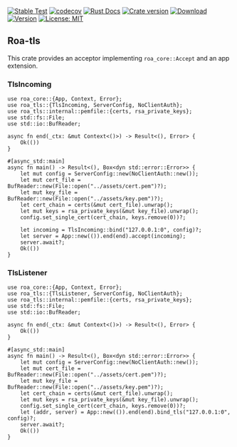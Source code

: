 [![Stable Test](https://github.com/Hexilee/roa/workflows/Stable%20Test/badge.svg)](https://github.com/Hexilee/roa/actions)
[![codecov](https://codecov.io/gh/Hexilee/roa/branch/master/graph/badge.svg)](https://codecov.io/gh/Hexilee/roa)
[![Rust Docs](https://docs.rs/roa-tls/badge.svg)](https://docs.rs/roa-tls)
[![Crate version](https://img.shields.io/crates/v/roa-tls.svg)](https://crates.io/crates/roa-tls)
[![Download](https://img.shields.io/crates/d/roa-tls.svg)](https://crates.io/crates/roa-tls)
[![Version](https://img.shields.io/badge/rustc-1.40+-lightgray.svg)](https://blog.rust-lang.org/2019/12/19/Rust-1.40.0.html)
[![License: MIT](https://img.shields.io/badge/License-MIT-yellow.svg)](https://github.com/Hexilee/roa/blob/master/LICENSE)

## Roa-tls

This crate provides an acceptor implementing `roa_core::Accept` and an app extension.

### TlsIncoming

```rust,no_run
use roa_core::{App, Context, Error};
use roa_tls::{TlsIncoming, ServerConfig, NoClientAuth};
use roa_tls::internal::pemfile::{certs, rsa_private_keys};
use std::fs::File;
use std::io::BufReader;

async fn end(_ctx: &mut Context<()>) -> Result<(), Error> {
    Ok(())
}

#[async_std::main]
async fn main() -> Result<(), Box<dyn std::error::Error>> {
    let mut config = ServerConfig::new(NoClientAuth::new());
    let mut cert_file = BufReader::new(File::open("../assets/cert.pem")?);
    let mut key_file = BufReader::new(File::open("../assets/key.pem")?);
    let cert_chain = certs(&mut cert_file).unwrap();
    let mut keys = rsa_private_keys(&mut key_file).unwrap();
    config.set_single_cert(cert_chain, keys.remove(0))?;
    
    let incoming = TlsIncoming::bind("127.0.0.1:0", config)?;
    let server = App::new(()).end(end).accept(incoming);
    server.await?;
    Ok(())
}
```

### TlsListener

```rust,no_run
use roa_core::{App, Context, Error};
use roa_tls::{TlsListener, ServerConfig, NoClientAuth};
use roa_tls::internal::pemfile::{certs, rsa_private_keys};
use std::fs::File;
use std::io::BufReader;

async fn end(_ctx: &mut Context<()>) -> Result<(), Error> {
    Ok(())
}

#[async_std::main]
async fn main() -> Result<(), Box<dyn std::error::Error>> {
    let mut config = ServerConfig::new(NoClientAuth::new());
    let mut cert_file = BufReader::new(File::open("../assets/cert.pem")?);
    let mut key_file = BufReader::new(File::open("../assets/key.pem")?);
    let cert_chain = certs(&mut cert_file).unwrap();
    let mut keys = rsa_private_keys(&mut key_file).unwrap();
    config.set_single_cert(cert_chain, keys.remove(0))?;
    let (addr, server) = App::new(()).end(end).bind_tls("127.0.0.1:0", config)?;
    server.await?;
    Ok(())
}
```